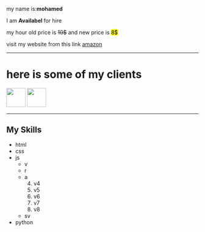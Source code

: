 <!DOCTYPE html>
<head>
    <meta charset="utf-8"/>
    <meta name="description" content="the nw project" />
    <title>project</title>
</head>
<body>
    <p>my name is:<b>mohamed</b> </p>
    <p>I am <b>Availabel </b>for hire</p>
    <p>my hour old price is <del>10$</del> and new price is <mark>8$</mark></p>
    <p>visit my website from this link
         <a href="http://amazon.com" target="_blank" >amazon</a></p>

<hr>
<h1>here is some of my clients</h1>
<img src="c:\Users\El-Rowad\Desktop\Elzero\download.jpg" alt="" width="50px" height="50px">
<img src="c:\Users\El-Rowad\Desktop\Elzero\download (1).jpg" alt="" width="50px" height="50px">
<hr>
<h2> My Skills</h2>
<ul>
    <li>html</li>
    <li>css</li>
    <li>js
        <ul>
            <li>v</li>
            <li>r</li>
            <li>a
                <ol start="4">
                    <li>v4</li>
                    <li>v5</li>
                    <li>v6</li>
                    <li>v7</li>
                    <li>v8</li>
                </ol>
            </li>
            <li>sv</li>
        </ul>
    </li>
    <li>python</li>
</ul>
</body>
</html>
